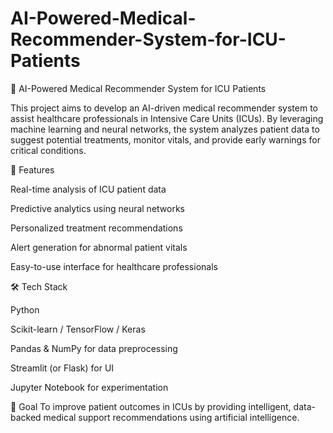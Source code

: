 # AI-Powered-Medical-Recommender-System-for-ICU-Patients
🧠 AI-Powered Medical Recommender System for ICU Patients

This project aims to develop an AI-driven medical recommender system to assist healthcare professionals in Intensive Care Units (ICUs). By leveraging machine learning and neural networks, the system analyzes patient data to suggest potential treatments, monitor vitals, and provide early warnings for critical conditions.

🚀 Features

Real-time analysis of ICU patient data

Predictive analytics using neural networks

Personalized treatment recommendations

Alert generation for abnormal patient vitals

Easy-to-use interface for healthcare professionals

🛠️ Tech Stack

Python

Scikit-learn / TensorFlow / Keras

Pandas & NumPy for data preprocessing

Streamlit (or Flask) for UI

Jupyter Notebook for experimentation

📌 Goal
To improve patient outcomes in ICUs by providing intelligent, data-backed medical support recommendations using artificial intelligence.


